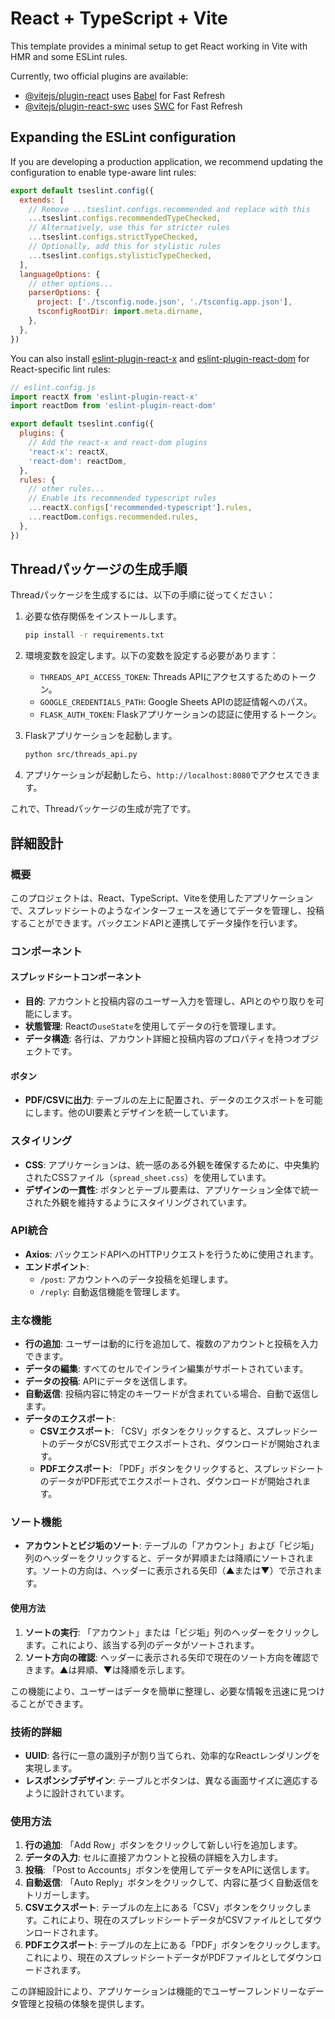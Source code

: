 # React + TypeScript + Vite

This template provides a minimal setup to get React working in Vite with HMR and some ESLint rules.

Currently, two official plugins are available:

- [@vitejs/plugin-react](https://github.com/vitejs/vite-plugin-react/blob/main/packages/plugin-react) uses [Babel](https://babeljs.io/) for Fast Refresh
- [@vitejs/plugin-react-swc](https://github.com/vitejs/vite-plugin-react/blob/main/packages/plugin-react-swc) uses [SWC](https://swc.rs/) for Fast Refresh

## Expanding the ESLint configuration

If you are developing a production application, we recommend updating the configuration to enable type-aware lint rules:

```js
export default tseslint.config({
  extends: [
    // Remove ...tseslint.configs.recommended and replace with this
    ...tseslint.configs.recommendedTypeChecked,
    // Alternatively, use this for stricter rules
    ...tseslint.configs.strictTypeChecked,
    // Optionally, add this for stylistic rules
    ...tseslint.configs.stylisticTypeChecked,
  ],
  languageOptions: {
    // other options...
    parserOptions: {
      project: ['./tsconfig.node.json', './tsconfig.app.json'],
      tsconfigRootDir: import.meta.dirname,
    },
  },
})
```

You can also install [eslint-plugin-react-x](https://github.com/Rel1cx/eslint-react/tree/main/packages/plugins/eslint-plugin-react-x) and [eslint-plugin-react-dom](https://github.com/Rel1cx/eslint-react/tree/main/packages/plugins/eslint-plugin-react-dom) for React-specific lint rules:

```js
// eslint.config.js
import reactX from 'eslint-plugin-react-x'
import reactDom from 'eslint-plugin-react-dom'

export default tseslint.config({
  plugins: {
    // Add the react-x and react-dom plugins
    'react-x': reactX,
    'react-dom': reactDom,
  },
  rules: {
    // other rules...
    // Enable its recommended typescript rules
    ...reactX.configs['recommended-typescript'].rules,
    ...reactDom.configs.recommended.rules,
  },
})
```

## Threadパッケージの生成手順

Threadパッケージを生成するには、以下の手順に従ってください：

1. 必要な依存関係をインストールします。
   ```bash
   pip install -r requirements.txt
   ```

2. 環境変数を設定します。以下の変数を設定する必要があります：
   - `THREADS_API_ACCESS_TOKEN`: Threads APIにアクセスするためのトークン。
   - `GOOGLE_CREDENTIALS_PATH`: Google Sheets APIの認証情報へのパス。
   - `FLASK_AUTH_TOKEN`: Flaskアプリケーションの認証に使用するトークン。

3. Flaskアプリケーションを起動します。
   ```bash
   python src/threads_api.py
   ```

4. アプリケーションが起動したら、`http://localhost:8080`でアクセスできます。

これで、Threadパッケージの生成が完了です。

## 詳細設計

### 概要

このプロジェクトは、React、TypeScript、Viteを使用したアプリケーションで、スプレッドシートのようなインターフェースを通じてデータを管理し、投稿することができます。バックエンドAPIと連携してデータ操作を行います。

### コンポーネント

#### スプレッドシートコンポーネント

- **目的**: アカウントと投稿内容のユーザー入力を管理し、APIとのやり取りを可能にします。
- **状態管理**: Reactの`useState`を使用してデータの行を管理します。
- **データ構造**: 各行は、アカウント詳細と投稿内容のプロパティを持つオブジェクトです。

#### ボタン

- **PDF/CSVに出力**: テーブルの左上に配置され、データのエクスポートを可能にします。他のUI要素とデザインを統一しています。

### スタイリング

- **CSS**: アプリケーションは、統一感のある外観を確保するために、中央集約されたCSSファイル（`spread_sheet.css`）を使用しています。
- **デザインの一貫性**: ボタンとテーブル要素は、アプリケーション全体で統一された外観を維持するようにスタイリングされています。

### API統合

- **Axios**: バックエンドAPIへのHTTPリクエストを行うために使用されます。
- **エンドポイント**: 
  - `/post`: アカウントへのデータ投稿を処理します。
  - `/reply`: 自動返信機能を管理します。

### 主な機能

- **行の追加**: ユーザーは動的に行を追加して、複数のアカウントと投稿を入力できます。
- **データの編集**: すべてのセルでインライン編集がサポートされています。
- **データの投稿**: APIにデータを送信します。
- **自動返信**: 投稿内容に特定のキーワードが含まれている場合、自動で返信します。
- **データのエクスポート**:
  - **CSVエクスポート**: 「CSV」ボタンをクリックすると、スプレッドシートのデータがCSV形式でエクスポートされ、ダウンロードが開始されます。
  - **PDFエクスポート**: 「PDF」ボタンをクリックすると、スプレッドシートのデータがPDF形式でエクスポートされ、ダウンロードが開始されます。

### ソート機能

- **アカウントとビジ垢のソート**: テーブルの「アカウント」および「ビジ垢」列のヘッダーをクリックすると、データが昇順または降順にソートされます。ソートの方向は、ヘッダーに表示される矢印（▲または▼）で示されます。

#### 使用方法

1. **ソートの実行**: 「アカウント」または「ビジ垢」列のヘッダーをクリックします。これにより、該当する列のデータがソートされます。
2. **ソート方向の確認**: ヘッダーに表示される矢印で現在のソート方向を確認できます。▲は昇順、▼は降順を示します。

この機能により、ユーザーはデータを簡単に整理し、必要な情報を迅速に見つけることができます。

### 技術的詳細

- **UUID**: 各行に一意の識別子が割り当てられ、効率的なReactレンダリングを実現します。
- **レスポンシブデザイン**: テーブルとボタンは、異なる画面サイズに適応するように設計されています。

### 使用方法

1. **行の追加**: 「Add Row」ボタンをクリックして新しい行を追加します。
2. **データの入力**: セルに直接アカウントと投稿の詳細を入力します。
3. **投稿**: 「Post to Accounts」ボタンを使用してデータをAPIに送信します。
4. **自動返信**: 「Auto Reply」ボタンをクリックして、内容に基づく自動返信をトリガーします。
5. **CSVエクスポート**: テーブルの左上にある「CSV」ボタンをクリックします。これにより、現在のスプレッドシートデータがCSVファイルとしてダウンロードされます。
6. **PDFエクスポート**: テーブルの左上にある「PDF」ボタンをクリックします。これにより、現在のスプレッドシートデータがPDFファイルとしてダウンロードされます。

この詳細設計により、アプリケーションは機能的でユーザーフレンドリーなデータ管理と投稿の体験を提供します。
